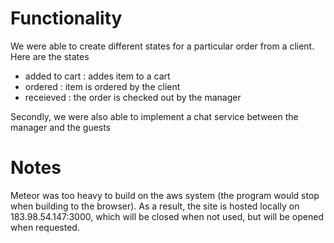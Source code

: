 # Functionality
We were able to create different states for a particular order from a client.
Here are the states
- added to cart : addes item to a cart
- ordered : item is ordered by the client
- receieved : the order is checked out by the manager

Secondly, we were also able to implement a chat service between the manager and the guests

# Notes
Meteor was too heavy to build on the aws system (the program would stop when building to the browser). As a result, the site is hosted locally on 183.98.54.147:3000, which will be closed when not used, but will be opened when requested.
